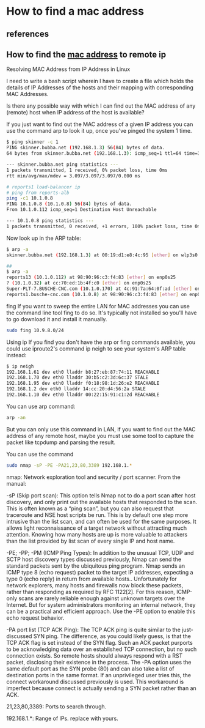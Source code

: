 # How to find a mac address

## references

## How to find the **[mac address](https://unix.stackexchange.com/questions/120153/resolving-mac-address-from-ip-address-in-linux)** to remote ip

Resolving MAC Address from IP Address in Linux

I need to write a bash script wherein I have to create a file which holds the details of IP Addresses of the hosts and their mapping with corresponding MAC Addresses.

Is there any possible way with which I can find out the MAC address of any (remote) host when IP address of the host is available?

If you just want to find out the MAC address of a given IP address you can use the command arp to look it up, once you've pinged the system 1 time.

```bash
$ ping skinner -c 1
PING skinner.bubba.net (192.168.1.3) 56(84) bytes of data.
64 bytes from skinner.bubba.net (192.168.1.3): icmp_seq=1 ttl=64 time=3.09 ms

--- skinner.bubba.net ping statistics ---
1 packets transmitted, 1 received, 0% packet loss, time 0ms
rtt min/avg/max/mdev = 3.097/3.097/3.097/0.000 ms

# reports1 load-balancer ip
# ping from reports-alb
ping -c1 10.1.0.8 
PING 10.1.0.8 (10.1.0.8) 56(84) bytes of data.
From 10.1.0.112 icmp_seq=1 Destination Host Unreachable

--- 10.1.0.8 ping statistics ---
1 packets transmitted, 0 received, +1 errors, 100% packet loss, time 0ms
```

Now look up in the ARP table:

```bash
$ arp -a
skinner.bubba.net (192.168.1.3) at 00:19:d1:e8:4c:95 [ether] on wlp3s0

## 
$ arp -a
reports13 (10.1.0.112) at 98:90:96:c3:f4:83 [ether] on enp0s25
? (10.1.0.32) at cc:70:ed:1b:4f:c0 [ether] on enp0s25
Super-PLT-7.BUSCHE-CNC.com (10.1.0.170) at 4c:91:7a:64:0f:ad [ether] on enp0s25
reports1.busche-cnc.com (10.1.0.8) at 98:90:96:c3:f4:83 [ether] on enp0s25


```

fing
If you want to sweep the entire LAN for MAC addresses you can use the command line tool fing to do so. It's typically not installed so you'll have to go download it and install it manually.

```bash
sudo fing 10.9.8.0/24

```

Using ip
If you find you don't have the arp or fing commands available, you could use iproute2's command ip neigh to see your system's ARP table instead:

```bash
$ ip neigh
192.168.1.61 dev eth0 lladdr b8:27:eb:87:74:11 REACHABLE
192.168.1.70 dev eth0 lladdr 30:b5:c2:3d:6c:37 STALE
192.168.1.95 dev eth0 lladdr f0:18:98:1d:26:e2 REACHABLE
192.168.1.2 dev eth0 lladdr 14:cc:20:d4:56:2a STALE
192.168.1.10 dev eth0 lladdr 00:22:15:91:c1:2d REACHABLE
```

You can use arp command:

```bash
arp -an
```

But you can only use this command in LAN, if you want to find out the MAC address of any remote host, maybe you must use some tool to capture the packet like tcpdump and parsing the result.

You can use the command

```bash
sudo nmap -sP -PE -PA21,23,80,3389 192.168.1.*
```

nmap: Network exploration tool and security / port scanner. From the manual:

-sP (Skip port scan): This option tells Nmap not to do a port scan after host discovery, and only print out the available hosts that responded to the scan. This is often known as a “ping scan”, but you can also request that traceroute and NSE host scripts be run. This is by default one step more intrusive than the list scan, and can often be used for the same purposes. It allows light reconnaissance of a target network without attracting much attention. Knowing how many hosts are up is more valuable to attackers than the list provided by list scan of every single IP and host name.

-PE; -PP; -PM (ICMP Ping Types): In addition to the unusual TCP, UDP and SCTP host discovery types discussed previously, Nmap can send the standard packets sent by the ubiquitous ping program. Nmap sends an ICMP type 8 (echo request) packet to the target IP addresses, expecting a type 0 (echo reply) in return from available hosts.. Unfortunately for network explorers, many hosts and firewalls now block these packets, rather than responding as required by RFC 1122[2]. For this reason, ICMP-only scans are rarely reliable enough against unknown targets over the Internet. But for system administrators monitoring an internal network, they can be a practical and efficient approach. Use the -PE option to enable this echo request behavior.

-PA port list (TCP ACK Ping): The TCP ACK ping is quite similar to the just-discussed SYN ping. The difference, as you could likely guess, is that the TCP ACK flag is set instead of the SYN flag. Such an ACK packet purports to be acknowledging data over an established TCP connection, but no such connection exists. So remote hosts should always respond with a RST packet, disclosing their existence in the process. The -PA option uses the same default port as the SYN probe (80) and can also take a list of destination ports in the same format. If an unprivileged user tries this, the connect workaround discussed previously is used. This workaround is imperfect because connect is actually sending a SYN packet rather than an ACK.

21,23,80,3389: Ports to search through.

192.168.1.*: Range of IPs. replace with yours.
